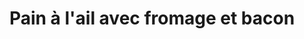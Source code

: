 ---
title: "Pain à l'ail avec fromage et bacon"
description: ""
price_s: "6"
price_l: "9.50"
weight: "3"
---